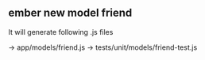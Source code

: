 ## ember new model friend

It will generate following .js files

 -> app/models/friend.js
 -> tests/unit/models/friend-test.js

